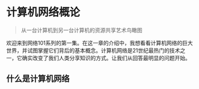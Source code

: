 # 计算机网络概论

> 从一台计算机到另一台计算机的资源共享艺术鸟瞰图

欢迎来到网络101系列的第一集。在这一章的介绍中，我想看看计算机网络的巨大世界，并试图掌握它们背后的基本概念。计算机网络是21世纪最热门的技术之一，它确实改变了我们人类分享知识的方式。让我们从回答最明显的问题开始。

## 什么是计算机网络